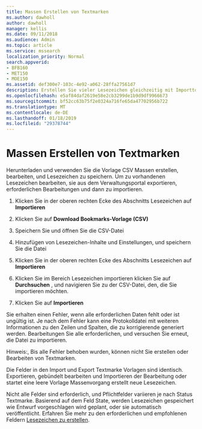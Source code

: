 ```yaml
---
title: Massen Erstellen von Textmarken
ms.author: dawholl
author: dawholl
manager: kellis
ms.date: 09/11/2018
ms.audience: Admin
ms.topic: article
ms.service: mssearch
localization_priority: Normal
search.appverid:
- BFB160
- MET150
- MOE150
ms.assetid: def300e7-103c-4e92-a062-28ffa27561d7
description: Erstellen Sie vieler Lesezeichen gleichzeitig mit Importtools für das Microsoft Search Admin-portal
ms.openlocfilehash: e5af84daf2619e58e2cb3299de1b9d9df9966673
ms.sourcegitcommit: bf52cc63b75f2e0324a716fe65da47702956b722
ms.translationtype: MT
ms.contentlocale: de-DE
ms.lasthandoff: 01/18/2019
ms.locfileid: "29378744"
---
```

# <a name="bulk-create-bookmarks"></a>Massen Erstellen von Textmarken

Herunterladen und verwenden Sie die Vorlage CSV Massen erstellen, bearbeiten, und Lesezeichen zu speichern. Um zu vorhandenen Lesezeichen bearbeiten, sie aus dem Verwaltungsportal exportieren, erforderlichen Bearbeitungen und dann zu importieren.
  
1. Klicken Sie in der oberen rechten Ecke des Abschnitts Lesezeichen auf **Importieren**
    
2. Klicken Sie auf **Download Bookmarks-Vorlage (CSV)**
    
3. Speichern Sie und öffnen Sie die CSV-Datei
    
4. Hinzufügen von Lesezeichen-Inhalte und Einstellungen, und speichern Sie die Datei
    
5. Klicken Sie in der oberen rechten Ecke des Abschnitts Lesezeichen auf **Importieren**
    
6. Klicken Sie im Bereich Lesezeichen importieren klicken Sie auf **Durchsuchen** , und navigieren Sie zu der CSV-Datei, den, die Sie importieren möchten. 
    
7. Klicken Sie auf **Importieren**
    
Sie erhalten einen Fehler, wenn alle erforderlichen Daten fehlt oder ist ungültig ist. Je nach dem Fehler kann eine Protokolldatei mit weiteren Informationen zu den Zeilen und Spalten, die zu korrigierende generiert werden. Bearbeitungen Sie alle erforderlichen, und versuchen Sie erneut, die Datei zu importieren.
  
Hinweis:, Bis alle Fehler behoben wurden, können nicht Sie erstellen oder Bearbeiten von Textmarken.
  
Die Felder in den Import und Export Textmarke Vorlagen sind identisch. Exportieren, gebündelt bearbeiten und Importieren der Bearbeitung oder startet eine leere Vorlage Massenvorgang erstellt neue Lesezeichen.
  
Nicht alle Felder sind erforderlich, und Pflichtfelder variieren je nach Status Textmarke. Basierend auf dem Feld State, werden Lesezeichen gespeichert wie Entwurf vorgeschlagen wird geplant, oder sie automatisch veröffentlicht. Erfahren Sie mehr zu den erforderlichen und empfohlenen Feldern [Lesezeichen zu erstellen](create-bookmarks.md).

  

